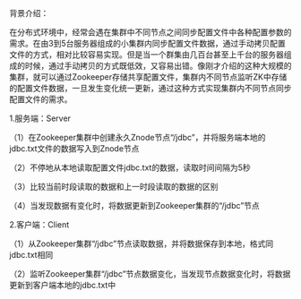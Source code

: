 背景介绍：

在分布式环境中，经常会遇在集群中不同节点之间同步配置文件中各种配置参数的需求。在由3到5台服务器组成的小集群内同步配置文件数据，通过手动拷贝配置文件的方式，相对比较容易实现。但是当一个群集由几百台甚至上千台的服务器组成的时候，通过手动拷贝的方式既低效，又容易出错。像刚才介绍的这种大规模的集群，就可以通过Zookeeper存储共享配置文件，集群内不同节点监听ZK中存储的配置文件数据，一旦发生变化统一更新，通过这种方式实现集群内不同节点同步配置文件的需求。

1.服务端：Server

（1）在Zookeeper集群中创建永久Znode节点“/jdbc”，并将服务端本地的jdbc.txt文件的数据写入到Znode节点

（2）不停地从本地读取配置文件jdbc.txt的数据，读取时间间隔为5秒

（3）比较当前时段读取的数据和上一时段读取的数据的区别

（4）当发现数据有变化时，将数据更新到Zookeeper集群的“/jdbc”节点

2.客户端：Client

（1）从Zookeeper集群“/jdbc”节点读取数据，并将数据保存到本地，格式同jdbc.txt相同

（2）监听Zookeeper集群“/jdbc”节点数据变化，当发现节点数据变化时，将数据更新到客户端本地的jdbc.txt中
